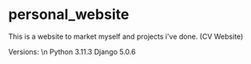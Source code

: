 # personal_website

This is a website to market myself and projects i've done. (CV Website)

Versions: \n
Python 3.11.3
Django 5.0.6

